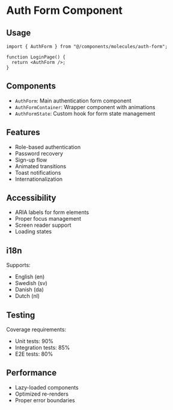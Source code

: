 
# Auth Form Component

## Usage
```tsx
import { AuthForm } from "@/components/molecules/auth-form";

function LoginPage() {
  return <AuthForm />;
}
```

## Components
- `AuthForm`: Main authentication form component
- `AuthFormContainer`: Wrapper component with animations
- `AuthFormState`: Custom hook for form state management

## Features
- Role-based authentication
- Password recovery
- Sign-up flow
- Animated transitions
- Toast notifications
- Internationalization

## Accessibility
- ARIA labels for form elements
- Proper focus management
- Screen reader support
- Loading states

## i18n
Supports:
- English (en)
- Swedish (sv)
- Danish (da)
- Dutch (nl)

## Testing
Coverage requirements:
- Unit tests: 90%
- Integration tests: 85%
- E2E tests: 80%

## Performance
- Lazy-loaded components
- Optimized re-renders
- Proper error boundaries
